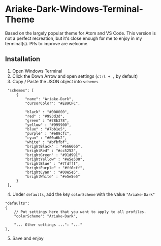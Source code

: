 # Ariake-Dark-Windows-Terminal-Theme

Based on the largely popular theme for Atom and VS Code.  This version is not a perfect recreation, but it's close enough for me to enjoy in my terminal(s).  PRs to improve are welcome.

## Installation

1. Open Windows Terminal
2. Click the Down Arrow and open settings (`ctrl + ,` by default)
3. Copy / Paste the JSON object into `schemes`

```
 "schemes": [
     {
         "name": "Ariake-Dark",
         "cursorColor": "#E89CFC",

         "black" : "#000000",
         "red" : "#993d3d",
         "green" : "#78b378",
         "yellow" : "#999900",
         "blue" : "#7bb1e5",
         "purple" : "#e89cfc",
         "cyan" : "#00a6b2",
         "white" : "#bfbfbf",
         "brightBlack" : "#666666",
         "brightRed" : "#cc5252",
         "brightGreen" : "#91d991",
         "brightYellow" : "#e5e500",
         "brightBlue" : "#7fdfff",
         "brightPurple" : "#ff0cff",
         "brightCyan" : "#00e5e5",
         "brightWhite" : "#e5e5e5"
     }
 ],
```

4. Under `defaults`, add the key `colorScheme` with the value `"Ariake-Dark"`

```
"defaults":
{
    // Put settings here that you want to apply to all profiles.
    "colorScheme": "Ariake-Dark",
    
    "... Other settings ...": "..."
},
```

5. Save and enjoy
